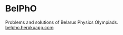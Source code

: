 BelPhO
======

Problems and solutions of Belarus Physics Olympiads. [belpho.herokuapp.com](https://belpho.herokuapp.com/)
